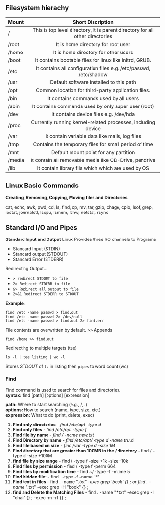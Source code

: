 ## Filesystem hierachy

| Mount       | Short Discription |
|:-----------|:---:|
| /   | This is top level directory, It is parent directory for all other directories |
| /root | It is home directory for root user |
| /home  | It is home directory for other users |
| /boot  | It contains bootable files for linux like initrd, GRUB. |
| /etc   | It contains all configuration files e.g. /etc/passwd, /etc/shadow |
| /usr | Default software installed to this path |
| /opt | Common location for third-party application files.|
| /bin | It contains commands used by all users |
| /sbin | It contains commands used by only super user (root)|
| /dev | It contains device files e.g. /dev/hda |
| /proc | Currently running kernel-related processes, including device |
| /var | It contain variable data like mails, log files |
| /tmp | Contains the temporary files for small period of time |
| /mnt | Default mount point for any partition |
| /media | It contain all removable media like CD-Drive, pendrive |
| /lib | It contain library fils which which are used by OS |

## Linux Basic Commands
**Creating, Removing, Copying, Moving files and Directories**

cat, echo, awk, pwd, cd, ls, find, cp, mv, tar, gzip, chage, cpio, lsof, grep, iostat, journalctl, lscpu, lsmem, lshw, netstat, rsync


## Standard I/O and Pipes

**Standard Input and Output**
Linux Provides three I/O channels to Programs

- Standard Input (STDIN)
- Standard output (STDOUT)
- Standard Error (STDERR)

Redirecting Output...

- `> redirect STDOUT to file`
- `2> Redirect STDERR to file`
- `&> Redirect all output to file`
- `2>&1 Redirect STDERR to STDOUT`

**Example:**

    find /etc -name passwd > find.out
    find /etc -name passwd 2> /dev/null
    find /etc -name passwd > find.out 2> find.err

File contents are overwritten by default. >> Appends

    find /home >> find.out

Redirecting to multiple targets (tee)

    ls -l | tee listing | wc -l

Stores *STDOUT* of `ls` in listing then `pipes` to word count (wc)

### Find
Find command is used to search for files and directories. \
**syntax:** find [path] [options] [expression]

**path:** Where to start searching (e.g., /, .) \
**options:** How to search (name, type, size, etc.) \
**expression:** What to do (print, delete, exec)

1. **Find only directories** - *find /etc/apt -type d*
2. **Find only files** - *find /etc/apt -type f*
3. **Find file by name** - *find / -name new.txt*
4. **Find Directory by name** - *find /etc/apt/ -type d -name tru*.d
5. **Find file based on size** - *find /var -type d -size 1M*
6. **Find directory that are greater than 100MB in the / directory** - find / -type d -size +100M
7. **find file by size range** - find / -type f -size +1k -size -10k
8. **Find files by permission** - find / -type f -perm 664
9. **Find files by modification time** - find ~/ -type -f -mtime 5
10. **Find hidden file:** - find . -type -f -name '.*'
11. **Find text in files** - find . -name "*.txt" -exec grep 'book' {} \; or find . -name "*.txt" -exec grep -H "book" {} \;
12. **find and Delete the Matching Files** - find . -name "*.txt" -exec grep -l "chai" {} \; -exec rm -rf {} \;

